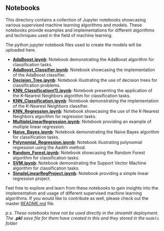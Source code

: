 ## Notebooks

This directory contains a collection of Jupyter notebooks showcasing various supervised machine learning algorithms and models. These notebooks provide examples and implementations for different algorithms and techniques used in the field of machine learning.

The python jupyter notebook files used to create the models will be uploaded here.

- **[AdaBoost.ipynb](https://github.com/aadi1011/Supervised-Machine-Learning-Modelling/blob/main/notebooks/AdaBoost.ipynb)**: Notebook demonstrating the AdaBoost algorithm for classification tasks.
- **[AdaBoost_Classifier.ipynb](https://github.com/aadi1011/Supervised-Machine-Learning-Modelling/blob/main/notebooks/AdaBoost_Classifier.ipynb)**: Notebook showcasing the implementation of the AdaBoost classifier.
- **[Decision_Tree.ipynb](https://github.com/aadi1011/Supervised-Machine-Learning-Modelling/blob/main/notebooks/Decision_Tree.ipynb)**: Notebook illustrating the use of decision trees for classification problems.
- **[KNN_Classification(1).ipynb](https://github.com/aadi1011/Supervised-Machine-Learning-Modelling/blob/main/notebooks/KNN_Classification(1).ipynb)**: Notebook presenting the application of the K-Nearest Neighbors algorithm for classification tasks.
- **[KNN_Classification.ipynb](https://github.com/aadi1011/Supervised-Machine-Learning-Modelling/blob/main/notebooks/KNN_Classification.ipynb)**: Notebook demonstrating the implementation of the K-Nearest Neighbors classifier.
- **[KNN_Regression.ipynb](https://github.com/aadi1011/Supervised-Machine-Learning-Modelling/blob/main/notebooks/KNN_Regression.ipynb)**: Notebook showcasing the use of the K-Nearest Neighbors algorithm for regression tasks.
- **[MultipleLinearRegression.ipynb](https://github.com/aadi1011/Supervised-Machine-Learning-Modelling/blob/main/notebooks/MultipleLinearRegression.ipynb)**: Notebook providing an example of multiple linear regression.
- **[Naive_Bayes.ipynb](https://github.com/aadi1011/Supervised-Machine-Learning-Modelling/blob/main/notebooks/Naive_Bayes.ipynb)**: Notebook demonstrating the Naive Bayes algorithm for classification tasks.
- **[Polynomial_Regression.ipynb](https://github.com/aadi1011/Supervised-Machine-Learning-Modelling/blob/main/notebooks/Polynomial_Regression.ipynb)**: Notebook illustrating polynomial regression using the Aadith method.
- **[Random_Forest.ipynb](https://github.com/aadi1011/Supervised-Machine-Learning-Modelling/blob/main/notebooks/Random_Forest.ipynb)**: Notebook showcasing the Random Forest algorithm for classification tasks.
- **[SVM.ipynb](https://github.com/aadi1011/Supervised-Machine-Learning-Modelling/blob/main/notebooks/SVM.ipynb)**: Notebook demonstrating the Support Vector Machine algorithm for classification tasks.
- **[SimpleLinearRegProject.ipynb](https://github.com/aadi1011/Supervised-Machine-Learning-Modelling/blob/main/notebooks/SimpleLinearRegProject.ipynb)**: Notebook providing a simple linear regression project.

Feel free to explore and learn from these notebooks to gain insights into the implementation and usage of different supervised machine learning algorithms.
If you would like to contribute as well, please check out the master [README.md](https://github.com/aadi1011/Supervised-Machine-Learning-Modelling/blob/main/README.md#contributing) file.

_p.s. These notebooks have not be used directly in the streamlit deployment. The **.pkl** save file for them have created in this and they stored in the `models` folder_
